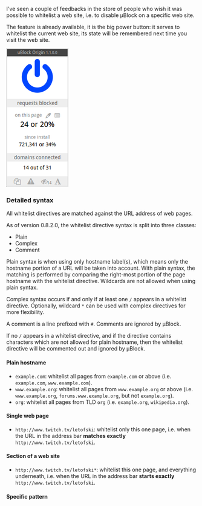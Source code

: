 I've seen a couple of feedbacks in the store of people who wish it was possible to whitelist a web site, i.e. to disable µBlock on a specific web site.

The feature is already available, it is the big power button: it serves to whitelist the current web site, its state will be remembered next time you visit the web site.

![µBlock's popup](https://raw.githubusercontent.com/gorhill/uBlock/master/doc/img/popup-1.png)

### Detailed syntax

All whitelist directives are matched against the URL address of web pages.

As of version 0.8.2.0, the whitelist directive syntax is split into three classes:
- Plain
- Complex
- Comment

Plain syntax is when using only hostname label(s), which means only the hostname portion of a URL will be taken into account. With plain syntax, the matching is performed by comparing the right-most portion of the page hostname with the whitelist directive. Wildcards are not allowed when using plain syntax.

Complex syntax occurs if and only if at least one `/` appears in a whitelist directive. Optionally, wildcard `*` can be used with complex directives for more flexibility.

A comment is a line prefixed with `#`. Comments are ignored by µBlock.

If no `/` appears in a whitelist directive, and if the directive contains characters which are not allowed for plain hostname, then the whitelist directive will be commented out and ignored by µBlock.

#### Plain hostname

- `example.com`: whitelist all pages from `example.com` or above (i.e. `example.com`, `www.example.com`).
- `www.example.org`: whitelist all pages from `www.example.org` or above (i.e. `www.example.org`, `forums.www.example.org`, but not `example.org`).
- `org`: whitelist all pages from TLD `org` (i.e. `example.org`, `wikipedia.org`).

#### Single web page

- `http://www.twitch.tv/letofski`: whitelist only this one page, i.e. when the URL in the address bar **matches exactly** `http://www.twitch.tv/letofski`.

#### Section of a web site

 - `http://www.twitch.tv/letofski*`: whitelist this one page, and everything underneath, i.e. when the URL in the address bar **starts exactly** `http://www.twitch.tv/letofski`.

#### Specific pattern

